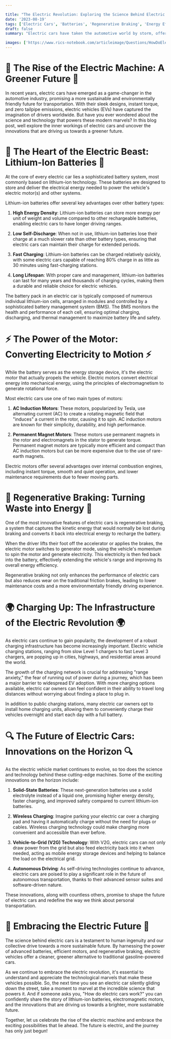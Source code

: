```yaml
---

title: "The Electric Revolution: Exploring the Science Behind Electric Cars"
date: '2023-08-19'
tags: ['Electric Cars', 'Batteries', 'Regenerative Braking', 'Energy Efficiency', 'Sustainable Transportation','Questions'] 
draft: false
summary: "Electric cars have taken the automotive world by storm, offering a cleaner, greener alternative to traditional gasoline-powered vehicles. But what exactly makes these high-tech marvels tick? In this blog post, we dive into the fascinating science behind electric cars, from the power of lithium-ion batteries to the magic of regenerative braking."

images: ['https://www.rics-notebook.com/articleimage/Questions/HowDoElectricCarsWork.webp']
---
```


# 🔌 The Rise of the Electric Machine: A Greener Future 🔌

In recent years, electric cars have emerged as a game-changer in the automotive industry, promising a more sustainable and environmentally friendly future for transportation. With their sleek designs, instant torque, and zero tailpipe emissions, electric vehicles (EVs) have captured the imagination of drivers worldwide. But have you ever wondered about the science and technology that powers these modern marvels? In this blog post, well explore the inner workings of electric cars and uncover the innovations that are driving us towards a greener future.

# 🔋 The Heart of the Electric Beast: Lithium-Ion Batteries 🔋

At the core of every electric car lies a sophisticated battery system, most commonly based on lithium-ion technology. These batteries are designed to store and deliver the electrical energy needed to power the vehicle's electric motor(s) and other systems.

Lithium-ion batteries offer several key advantages over other battery types:

1. **High Energy Density**: Lithium-ion batteries can store more energy per unit of weight and volume compared to other rechargeable batteries, enabling electric cars to have longer driving ranges.

2. **Low Self-Discharge**: When not in use, lithium-ion batteries lose their charge at a much slower rate than other battery types, ensuring that electric cars can maintain their charge for extended periods.

3. **Fast Charging**: Lithium-ion batteries can be charged relatively quickly, with some electric cars capable of reaching 80% charge in as little as 30 minutes using fast-charging stations.

4. **Long Lifespan**: With proper care and management, lithium-ion batteries can last for many years and thousands of charging cycles, making them a durable and reliable choice for electric vehicles.

The battery pack in an electric car is typically composed of numerous individual lithium-ion cells, arranged in modules and controlled by a sophisticated battery management system (BMS). The BMS monitors the health and performance of each cell, ensuring optimal charging, discharging, and thermal management to maximize battery life and safety.

# ⚡ The Power of the Motor: Converting Electricity to Motion ⚡

While the battery serves as the energy storage device, it's the electric motor that actually propels the vehicle. Electric motors convert electrical energy into mechanical energy, using the principles of electromagnetism to generate rotational force.

Most electric cars use one of two main types of motors:

1. **AC Induction Motors**: These motors, popularized by Tesla, use alternating current (AC) to create a rotating magnetic field that "induces" a current in the rotor, causing it to spin. AC induction motors are known for their simplicity, durability, and high performance.

2. **Permanent Magnet Motors**: These motors use permanent magnets in the rotor and electromagnets in the stator to generate torque. Permanent magnet motors are typically more efficient and compact than AC induction motors but can be more expensive due to the use of rare-earth magnets.

Electric motors offer several advantages over internal combustion engines, including instant torque, smooth and quiet operation, and lower maintenance requirements due to fewer moving parts.

# 🔄 Regenerative Braking: Turning Waste into Energy 🔄

One of the most innovative features of electric cars is regenerative braking, a system that captures the kinetic energy that would normally be lost during braking and converts it back into electrical energy to recharge the battery.

When the driver lifts their foot off the accelerator or applies the brakes, the electric motor switches to generator mode, using the vehicle's momentum to spin the motor and generate electricity. This electricity is then fed back into the battery, effectively extending the vehicle's range and improving its overall energy efficiency.

Regenerative braking not only enhances the performance of electric cars but also reduces wear on the traditional friction brakes, leading to lower maintenance costs and a more environmentally friendly driving experience.

# 🌍 Charging Up: The Infrastructure of the Electric Revolution 🌍

As electric cars continue to gain popularity, the development of a robust charging infrastructure has become increasingly important. Electric vehicle charging stations, ranging from slow Level 1 chargers to fast Level 3 chargers, are popping up in cities, highways, and residential areas around the world.

The growth of the charging network is crucial for addressing "range anxiety," the fear of running out of power during a journey, which has been a major barrier to widespread EV adoption. With more charging options available, electric car owners can feel confident in their ability to travel long distances without worrying about finding a place to plug in.

In addition to public charging stations, many electric car owners opt to install home charging units, allowing them to conveniently charge their vehicles overnight and start each day with a full battery.

# 🔍 The Future of Electric Cars: Innovations on the Horizon 🔍

As the electric vehicle market continues to evolve, so too does the science and technology behind these cutting-edge machines. Some of the exciting innovations on the horizon include:

1. **Solid-State Batteries**: These next-generation batteries use a solid electrolyte instead of a liquid one, promising higher energy density, faster charging, and improved safety compared to current lithium-ion batteries.

2. **Wireless Charging**: Imagine parking your electric car over a charging pad and having it automatically charge without the need for plugs or cables. Wireless charging technology could make charging more convenient and accessible than ever before.

3. **Vehicle-to-Grid (V2G) Technology**: With V2G, electric cars can not only draw power from the grid but also feed electricity back into it when needed, acting as mobile energy storage devices and helping to balance the load on the electrical grid.

4. **Autonomous Driving**: As self-driving technologies continue to advance, electric cars are poised to play a significant role in the future of autonomous transportation, thanks to their advanced sensor suites and software-driven nature.

These innovations, along with countless others, promise to shape the future of electric cars and redefine the way we think about personal transportation.

# 🚗 Embracing the Electric Future 🚗 

The science behind electric cars is a testament to human ingenuity and our collective drive towards a more sustainable future. By harnessing the power of advanced batteries, efficient motors, and regenerative braking, electric vehicles offer a cleaner, greener alternative to traditional gasoline-powered cars.

As we continue to embrace the electric revolution, it's essential to understand and appreciate the technological marvels that make these vehicles possible. So, the next time you see an electric car silently gliding down the street, take a moment to marvel at the incredible science that powers it. And if someone asks you, "How do electric cars work?" you can confidently share the story of lithium-ion batteries, electromagnetic motors, and the innovations that are driving us towards a brighter, more sustainable future.

Together, let us celebrate the rise of the electric machine and embrace the exciting possibilities that lie ahead. The future is electric, and the journey has only just begun!